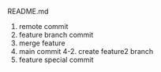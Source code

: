 README.md
1. remote commit
2. feature branch commit
3. merge feature
4. main commit
4-2. create feature2 branch
5. feature special commit